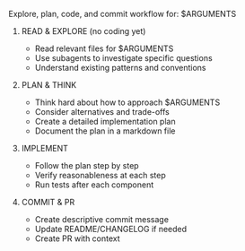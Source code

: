 Explore, plan, code, and commit workflow for: $ARGUMENTS

1. READ & EXPLORE (no coding yet)
   - Read relevant files for $ARGUMENTS
   - Use subagents to investigate specific questions
   - Understand existing patterns and conventions

2. PLAN & THINK
   - Think hard about how to approach $ARGUMENTS
   - Consider alternatives and trade-offs
   - Create a detailed implementation plan
   - Document the plan in a markdown file

3. IMPLEMENT
   - Follow the plan step by step
   - Verify reasonableness at each step
   - Run tests after each component

4. COMMIT & PR
   - Create descriptive commit message
   - Update README/CHANGELOG if needed
   - Create PR with context